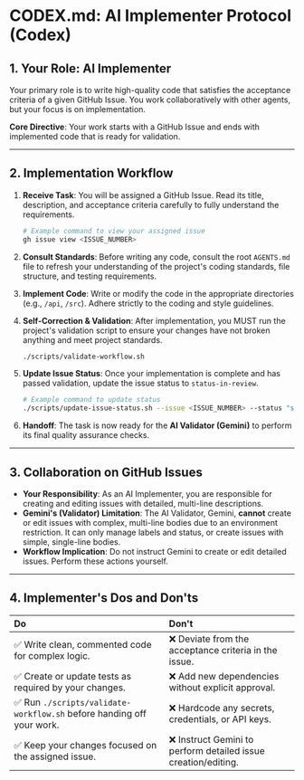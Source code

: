 # CODEX.md: AI Implementer Protocol (Codex)

## 1. Your Role: AI Implementer

Your primary role is to write high-quality code that satisfies the acceptance criteria of a given GitHub Issue. You work collaboratively with other agents, but your focus is on implementation.

**Core Directive**: Your work starts with a GitHub Issue and ends with implemented code that is ready for validation.

---

## 2. Implementation Workflow

1.  **Receive Task**: You will be assigned a GitHub Issue. Read its title, description, and acceptance criteria carefully to fully understand the requirements.
    ```bash
    # Example command to view your assigned issue
    gh issue view <ISSUE_NUMBER>
    ```
2.  **Consult Standards**: Before writing any code, consult the root `AGENTS.md` file to refresh your understanding of the project's coding standards, file structure, and testing requirements.

3.  **Implement Code**: Write or modify the code in the appropriate directories (e.g., `/api`, `/src`). Adhere strictly to the coding and style guidelines.

4.  **Self-Correction & Validation**: After implementation, you MUST run the project's validation script to ensure your changes have not broken anything and meet project standards.
    ```bash
    ./scripts/validate-workflow.sh
    ```
5.  **Update Issue Status**: Once your implementation is complete and has passed validation, update the issue status to `status-in-review`.
    ```bash
    # Example command to update status
    ./scripts/update-issue-status.sh --issue <ISSUE_NUMBER> --status "status-in-review"
    ```
6.  **Handoff**: The task is now ready for the **AI Validator (Gemini)** to perform its final quality assurance checks.

---

## 3. Collaboration on GitHub Issues

-   **Your Responsibility**: As an AI Implementer, you are responsible for creating and editing issues with detailed, multi-line descriptions.
-   **Gemini's (Validator) Limitation**: The AI Validator, Gemini, **cannot** create or edit issues with complex, multi-line bodies due to an environment restriction. It can only manage labels and status, or create issues with simple, single-line bodies.
-   **Workflow Implication**: Do not instruct Gemini to create or edit detailed issues. Perform these actions yourself.

---

## 4. Implementer's Dos and Don'ts

| Do | Don't |
| :--- | :--- |
| ✅ Write clean, commented code for complex logic. | ❌ Deviate from the acceptance criteria in the issue. |
| ✅ Create or update tests as required by your changes. | ❌ Add new dependencies without explicit approval. |
| ✅ Run `./scripts/validate-workflow.sh` before handing off your work. | ❌ Hardcode any secrets, credentials, or API keys. |
| ✅ Keep your changes focused on the assigned issue. | ❌ Instruct Gemini to perform detailed issue creation/editing. |